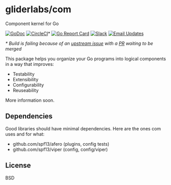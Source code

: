 # gliderlabs/com

Component kernel for Go

[![GoDoc](https://godoc.org/github.com/gliderlabs/com?status.svg)](https://godoc.org/github.com/gliderlabs/com)
[![CircleCI](https://img.shields.io/circleci/project/github/gliderlabs/com.svg)](https://circleci.com/gh/gliderlabs/com)*
[![Go Report Card](https://goreportcard.com/badge/github.com/gliderlabs/com)](https://goreportcard.com/report/github.com/gliderlabs/com)
[![Slack](http://slack.gliderlabs.com/badge.svg)](http://slack.gliderlabs.com)
[![Email Updates](https://img.shields.io/badge/updates-subscribe-yellow.svg)](https://app.convertkit.com/landing_pages/289455)

_* Build is failing because of an [upstream issue](https://github.com/gliderlabs/com/issues/1) with a [PR](https://github.com/spf13/viper/pull/405) waiting to be merged_

This package helps you organize your Go programs into logical components in a way
that improves:

 * Testability
 * Extensibility
 * Configurability
 * Reuseability

More information soon.


## Dependencies

Good libraries should have minimal dependencies. Here are the ones com uses and
for what:

 * github.com/spf13/afero (plugins, config tests)
 * github.com/spf13/viper (config, config/viper)

## License

BSD
